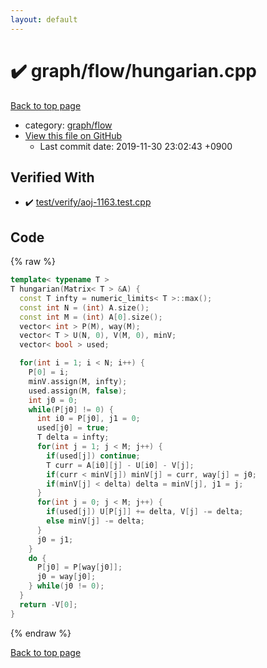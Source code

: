 ```yaml
---
layout: default
---
```


<!-- mathjax config similar to math.stackexchange -->
<script type="text/javascript" async
  src="https://cdnjs.cloudflare.com/ajax/libs/mathjax/2.7.5/MathJax.js?config=TeX-MML-AM_CHTML">
</script>
<script type="text/x-mathjax-config">
  MathJax.Hub.Config({
    TeX: { equationNumbers: { autoNumber: "AMS" }},
    tex2jax: {
      inlineMath: [ ['$','$'] ],
      processEscapes: true
    },
    "HTML-CSS": { matchFontHeight: false },
    displayAlign: "left",
    displayIndent: "2em"
  });
</script>

<script type="text/javascript" src="https://cdnjs.cloudflare.com/ajax/libs/jquery/3.4.1/jquery.min.js"></script>
<script src="https://cdn.jsdelivr.net/npm/jquery-balloon-js@1.1.2/jquery.balloon.min.js" integrity="sha256-ZEYs9VrgAeNuPvs15E39OsyOJaIkXEEt10fzxJ20+2I=" crossorigin="anonymous"></script>
<script type="text/javascript" src="../../../assets/js/copy-button.js"></script>
<link rel="stylesheet" href="../../../assets/css/copy-button.css" />


# :heavy_check_mark: graph/flow/hungarian.cpp
<a href="../../../index.html">Back to top page</a>

* category: <a href="../../../index.html#2af6c4bb6ad7cfa010303133dc15971f">graph/flow</a>
* <a href="{{ site.github.repository_url }}/blob/master/graph/flow/hungarian.cpp">View this file on GitHub</a>
    - Last commit date: 2019-11-30 23:02:43 +0900




## Verified With
* :heavy_check_mark: <a href="../../../verify/test/verify/aoj-1163.test.cpp.html">test/verify/aoj-1163.test.cpp</a>


## Code
{% raw %}
```cpp
template< typename T >
T hungarian(Matrix< T > &A) {
  const T infty = numeric_limits< T >::max();
  const int N = (int) A.size();
  const int M = (int) A[0].size();
  vector< int > P(M), way(M);
  vector< T > U(N, 0), V(M, 0), minV;
  vector< bool > used;

  for(int i = 1; i < N; i++) {
    P[0] = i;
    minV.assign(M, infty);
    used.assign(M, false);
    int j0 = 0;
    while(P[j0] != 0) {
      int i0 = P[j0], j1 = 0;
      used[j0] = true;
      T delta = infty;
      for(int j = 1; j < M; j++) {
        if(used[j]) continue;
        T curr = A[i0][j] - U[i0] - V[j];
        if(curr < minV[j]) minV[j] = curr, way[j] = j0;
        if(minV[j] < delta) delta = minV[j], j1 = j;
      }
      for(int j = 0; j < M; j++) {
        if(used[j]) U[P[j]] += delta, V[j] -= delta;
        else minV[j] -= delta;
      }
      j0 = j1;
    }
    do {
      P[j0] = P[way[j0]];
      j0 = way[j0];
    } while(j0 != 0);
  }
  return -V[0];
}

```
{% endraw %}

<a href="../../../index.html">Back to top page</a>

